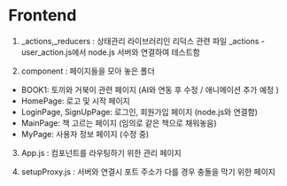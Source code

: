 # Frontend
1. _actions,_reducers : 상태관리 라이브러리인 리덕스 관련 파일 
_actions - user_action.js에서 node.js 서버와 연결하여 테스트함

2. component : 페이지들을 모아 놓은 폴더
* BOOK1: 토끼와 거북이 관련 페이지 (AI와 연동 후 수정 / 애니메이션 추가 예정 )
* HomePage: 로고 및 시작 페이지
* LoginPage, SignUpPage: 로그인, 회원가입 페이지 (node.js와 연결함)
* MainPage: 책 고르는 페이지 (임의로 같은 책으로 채워놓음)
* MyPage: 사용자 정보 페이지 (수정 중)

3. App.js : 컴포넌트를 라우팅하기 위한 관리 페이지

4. setupProxy.js : 서버와 연결시 포트 주소가 다를 경우 충돌을 막기 위한 페이지
